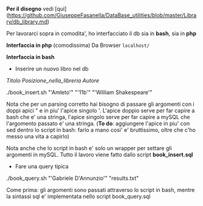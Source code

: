 **Per il disegno** vedi [qui] (https://github.com/GiuseppeFasanella/DataBase_utilities/blob/master/Library/db_library.md)

Per lavorarci sopra in comodita', ho interfacciato il db sia in **bash**, sia in **php**

**Interfaccia in php** (comodissima)
Da Browser `localhost/`

**Interfaccia in bash**
* Inserire un nuovo libro nel db

*Titolo Posizione_nella_libreria Autore*

./book_insert.sh "'Amleto'" "'11b'" "'William Shakespeare'"

Nota che per un parsing corretto hai bisogno di passare gli argomenti con i doppi apici " e in piu' l'apice singolo '. L'apice doppio serve per far capire a bash che e' una stringa, l'apice singolo serve per far capire a mySQL che l'argomento passato e' una stringa. (**To do**: aggiungere l'apice in piu' con sed dentro lo script in bash: farlo a mano cosi' e' bruttissimo, oltre che c'ho messo una vita a capirlo)

Nota anche che lo script in bash e' solo un wrapper per settare gli argomenti in mySQL. Tutto il lavoro viene fatto dallo script **book_insert.sql**

* Fare una query tipica

./book_query.sh "'Gabriele D\'Annunzio'" "results.txt"

Come prima: gli argomenti sono passati attraverso lo script in bash, mentre la sintassi sql e' implementata nello script book_query.sql
